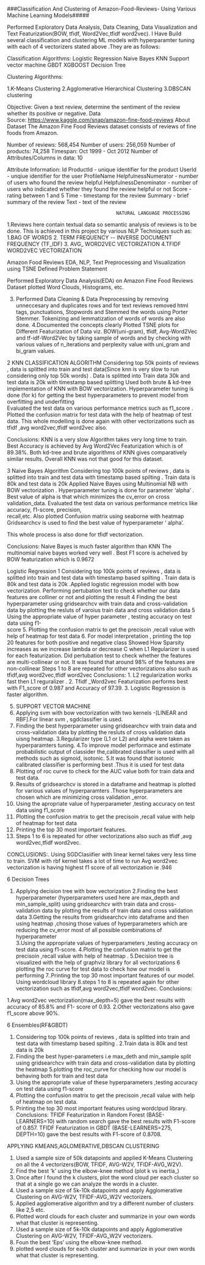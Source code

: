    ###Classification And   Clustering  of  Amazon-Food-Reviews- Using Various Machine Learning Models#####

Performed Exploratory Data Analysis, Data Cleaning, Data Visualization and Text Featurization(BOW, tfidf, Word2Vec,tfidf word2vec). I Have Build several classification and clustering ML models with hyperparamter tuning  with each of 4 vectorizers stated above .They are as follows:

Classification Algorithms:
Logistic Regression
Naive Bayes
KNN
Support vector machine
GBDT
XGBOOST
Decision Tree

Clustering Algorithms:

1.K-Means Clustering
2.Agglomerative Hierarchical Clustering
3.DBSCAN clustering


Objective:
Given a text review, determine the sentiment of the review whether its positive or negative.
Data Source: https://www.kaggle.com/snap/amazon-fine-food-reviews
About Dataset
The Amazon Fine Food Reviews dataset consists of reviews of fine foods from Amazon.


Number of reviews: 568,454
Number of users: 256,059
Number of products: 74,258
Timespan: Oct 1999 - Oct 2012
Number of Attributes/Columns in data: 10


Attribute Information:
Id
ProductId - unique identifier for the product
UserId - unqiue identifier for the user
ProfileName
HelpfulnessNumerator - number of users who found the review helpful
HelpfulnessDenominator - number of users who indicated whether they found the review helpful or not
Score - rating between 1 and 5
Time - timestamp for the review
Summary - brief summary of the review
Text - text of the review








                                            NATURAL LANGUAGE PROCESSING
1.Reviews here contain textual data so semantic analysis of reviews is to be done. This is achieved in this project by  various NLP Techniques such as:
1.BAG OF WORDS
2. TERM FREQUENCY -- INVERSE DOCUMENT FREQUENCY (TF_IDF)
3. AVG_ WORD2VEC VECTORIZATION
4.TFIDF WORD2VEC  VECTORIZATION





 
Amazon Food Reviews EDA, NLP, Text Preprocessing and Visualization using TSNE
Defined Problem Statement

Performed Exploratory Data Analysis(EDA) on Amazon Fine Food Reviews Dataset plotted Word Clouds, Histograms, etc.


3.   Performed Data Cleaning & Data Preprocessing by removing unneccesary and duplicates rows and       for text reviews removed html tags, punctuations, Stopwords and Stemmed the words using Porter    Stemmer. Tokenizing and lemmatization of words of words are also done.
4.Documented the concepts clearly
Plotted TSNE plots for Different Featurization of Data viz. BOW(uni-gram), tfidf, Avg-Word2Vec and tf-idf-Word2Vec by taking sample of words and by checking with various values of n_iterations and perplexity value with uni_gram and bi_gram values.





2 KNN CLASSIFICATION ALGORITHM
Considering top 50k points of reviews , data is splitted into train and test data(Since knn is very slow to run  considering only top 50k words) .
Data is splitted into Train data  30k and test data is 20k  with timestamp based splitting
Used both brute & kd-tree implementation of KNN with BOW vectorization.
Hyperparameter tuning is done (for k) for getting the best hyperparameters to prevent model from overfitting and underfitting  
Evaluated the test data on various performance metrics such as f1_score .
Plotted the confusion matrix for test data with the help of heatmap of test data.
  This whole modelling is done  again with other vectorizations  such as tfidf ,avg word2vec,tfidf word2vec also.
     
Conclusions:
KNN is a very slow Algorithm takes very long time to train.
Best Accuracy is achieved by Avg Word2Vec Featurization which is of 89.38%.
Both kd-tree and brute algorithms of KNN gives comparatively similar results.
Overall KNN was not that good for this dataset.

3 Naive Bayes Algorithm
Considering top 100k points of reviews , data is splitted into train and test data with timestamp based spilting .
Train data is 80k and test data is 20k 
Applied Naive Bayes using Multinomial NB with    BOW vectorization .
Hyperparameter tuning is done for parameter ‘alpha’ . Best value of alpha is that which minimizes the cv_error on cross validation_data.
Evaluated the test data on various performance metrics like accuracy, f1-score, precision,   
            recall,etc. Also plotted Confusion matrix using seaborne with heatmap
Gridsearchcv is used to find the best value of hyperparameter  ‘  alpha’.

This whole  process is also  done for tfidf vectorization.


Conclusions:
Naive Bayes is much faster algorithm than KNN
The   multinomial naive bayes worked very well .
Best F1 score is acheived by BOW featurization which is 0.9672

  Logistic Regression
       1   Considering top 100k points of reviews , data is splitted into train and test data with timestamp      based spilting .
Train data is 80k and test data is 20k .Applied logistic regression model with bow vectorization.
 Performing pertubation test to check whether our data features are colliner or not and   plotting    the result
      4     Finding the best hyperparameter using gridsearchcv with train data and cross-validation  
      data by plotting the resluts of varoius train data and cross validation data
       5    Using the appropriate value of   hyper parameter , testing  accuracy on test data using f1-  
       score
       5.	Plotting the confusion matrix to get the precisoin ,recall value with help of heatmap for test data
      6.   For model interpretation , printing the top 20 features for both positive and negative class
Showed How Sparsity increases as we increase lambda or decrease C when L1 Regularizer is used for each featurization.
Did pertubation test to check whether the features are multi-collinear or not. It was found that around 98% of the features are non-collinear
Steps  1 to 8 are repeated for other vectorizations also such as tfidf,avg word2vec,tfidf word2vec
Conclusions:
          1. L2 regularization works fast then L1 reguralizer .
          2. Tfidf _Word2vec Featurization performs best with F1_score of 0.987 and Accuracy of 97.39.
          3.  Logistic Regression is faster algorithm.



5.  SUPPORT VECTOR MACHINE
 1. Applying svm with bow vectorization with two kernels -[LINEAR and RBF].For linear svm , sgdclassifier is used. 
2. Finding the best hyperparameter using gridsearchcv with train data and cross-validation data by  plotting the resluts of cross validation data uisng heatmap.
3.Regularizer type (L1 or L2) and alpha were taken as hyperparamters tuning.
4.To improve model performace  and estimate probabilistic output of classider the,calibrated classifier is used with all  methods such as sigmoid, isotonic.
5.It was found that isotonic calibrated classifier  is performing best .Thus it  is used for test data  
3. Plotting of roc curve to check for the AUC value both for train data and test data.
4. Results of gridsearchcv is stored in a dataframe and heatmap is plotted for various values of  hyperparamters  .Those hyperparameters are chosen which are minimizing  cross validation _error. 
4. Using the apropriate value of hyperparameter ,testing accuracy on test data using f1_score
5. Plotting the confusion matrix to get the precisoin ,recall value with help of heatmap for test data
6. Printing the top 30 most important features.
7. Steps 1 to 6  is repeated for other vectorizations also such as tfidf ,avg word2vec,tfidf word2vec.

CONCLUSIONS:.
Using  SGDClasiifier  with linear kernel  takes very less time to train.
SVM with rbf kernel takes a lot of time to run 
Avg word2vec vectorization is having highest f1 score of all vectorization ie .946 

6 Decision Trees
1. Applying decision tree with bow vectorization
2.Finding the best hyperparameter (hyperparameters used here are max_depth and min_sample_split) using gridsearchcv with train data and cross-validation data by plotting the results of train data and cross validation data
3.Getting the results from gridsearchcv into dataframe and then using heatmap ,chosing those values of hyperparameters which are reducing the cv_error most of all possible combinations of hyperparameter  
3.Using the appropriate values of hyperparameters ,testing accuracy on test data using f1-score.
4.Plotting the confusion matrix to get the precisoin ,recall value with help of heatmap .
5.Decision tree is visualized with the help of graphviz library  for all vectorizations
6 plotting the roc curve for test data to check how our model is performing
7..Printing the top 30 most important features of our model. Using wordcloud library
8.steps 1 to 8  is repeated again for other vectorization  such as tfidf,avg word2vec,tfidf word2vec.
Conclusions:

1.Avg word2vec vectorization(max_depth=5) gave the best results with accuracy of 85.8%   and F1- 
    score of 0.93.
 2.Other vectorizations also gave f1_score above 90%.



6 Ensembles(RF&GBDT)
1. Considering top 100k points of reviews , data is splitted into train and test data with timestamp based spilting .
2.Train data is 80k and test data is 20k 
3. Finding the best hyper-parameters i.e max_deth and min_sample split  using gridsearchcv with train data and cross-validation data by plotting  the heatmap
5.plotting the roc_curve for checking how our model is behaving both for train and test data
6. Using the appropriate value of these  hyperparameters ,testing accuracy on test data using f1-score
7. Plotting the confusion matrix to get the precisoin ,recall value with help of heatmap on test data.
8. Printing the top 30 most important features using wordclpud library.
Conclusions:
TFIDF Featurization in Random Forest (BASE-LEARNERS=10) with random search gave the best results with F1-score of 0.857.
TFIDF Featurization in GBDT (BASE-LEARNERS=275, DEPTH=10) gave the best results with F1-score of 0.8708.





APPLYING KMEANS,AGLOMERATIVE,DBSCAN  CLUSTERING

1. Used a sample size of 50k datapoints and applied K-Means Clustering on all the 4 vectorizers(BOW, TFIDF, AVG-W2V, TFIDF-AVG_W2V).
2. Find the best ‘k’ using the elbow-knee method (plot k vs inertia_)
3. Once after I found the k clusters, plot the word cloud per each cluster so that at a single go we can analyze the words in a cluster.
4. Used a sample size of 5k-10k datapoints and apply Agglomerative Clustering on AVG-W2V, TFIDF-AVG_W2V vectorizers.
5. Applied agglomerative algorithm and try a different number of clusters like 2,5 etc.
6.  Plotted word clouds for each cluster and summarize in your own words what that cluster is representing.
7. Used a sample size of 5k-10k datapoints and apply Agglomerative Clustering on AVG-W2V, TFIDF-AVG_W2V vectorizers.
8. Foun the best ‘Eps’ using the elbow-knee method.
9.  plotted word clouds for each cluster and summarize in your own words what that cluster is representing.

 
